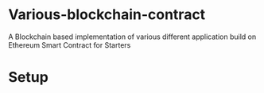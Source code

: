 # Various-blockchain-contract
A Blockchain based implementation of various different application build on Ethereum Smart Contract for Starters

# Setup